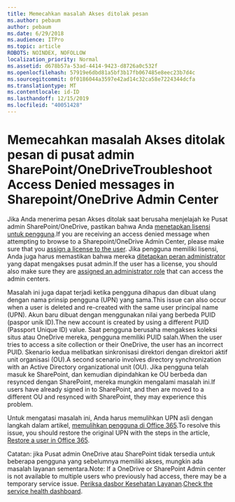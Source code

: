 ```yaml
---
title: Memecahkan masalah Akses ditolak pesan
ms.author: pebaum
author: pebaum
ms.date: 6/29/2018
ms.audience: ITPro
ms.topic: article
ROBOTS: NOINDEX, NOFOLLOW
localization_priority: Normal
ms.assetid: d678b57a-53ad-4414-9423-d8726a0c532f
ms.openlocfilehash: 57919e6dbd81a5bf3b17fb067485e8eec23b7d4c
ms.sourcegitcommit: 0f0186044a3597e42ad14c32ca58e7224344dcfa
ms.translationtype: MT
ms.contentlocale: id-ID
ms.lasthandoff: 12/15/2019
ms.locfileid: "40051428"
---
```

# <a name="troubleshoot-access-denied-messages-in-sharepointonedrive-admin-center"></a><span data-ttu-id="ea0ba-102">Memecahkan masalah Akses ditolak pesan di pusat admin SharePoint/OneDrive</span><span class="sxs-lookup"><span data-stu-id="ea0ba-102">Troubleshoot Access Denied messages in Sharepoint/OneDrive Admin Center</span></span>

<span data-ttu-id="ea0ba-103">Jika Anda menerima pesan Akses ditolak saat berusaha menjelajah ke Pusat admin SharePoint/OneDrive, pastikan bahwa Anda [menetapkan lisensi untuk pengguna](https://docs.microsoft.com/office365/admin/subscriptions-and-billing/assign-licenses-to-users?view=o365-worldwide&amp;tabs=One).</span><span class="sxs-lookup"><span data-stu-id="ea0ba-103">If you are receiving an access denied message when attempting to browse to a Sharepoint/OneDrive Admin Center, please make sure that you [assign a license to the user](https://docs.microsoft.com/office365/admin/subscriptions-and-billing/assign-licenses-to-users?view=o365-worldwide&amp;tabs=One).</span></span> <span data-ttu-id="ea0ba-104">Jika pengguna memiliki lisensi, Anda juga harus memastikan bahwa mereka [ditetapkan peran administrator](https://docs.microsoft.com/office365/admin/add-users/about-admin-roles?view=o365-worldwide) yang dapat mengakses pusat admin.</span><span class="sxs-lookup"><span data-stu-id="ea0ba-104">If the user has a license, you should also make sure they are [assigned an administrator role](https://docs.microsoft.com/office365/admin/add-users/about-admin-roles?view=o365-worldwide) that can access the admin centers.</span></span>

<span data-ttu-id="ea0ba-105">Masalah ini juga dapat terjadi ketika pengguna dihapus dan dibuat ulang dengan nama prinsip pengguna (UPN) yang sama.</span><span class="sxs-lookup"><span data-stu-id="ea0ba-105">This issue can also occur when a user is deleted and re-created with the same user principal name (UPN).</span></span> <span data-ttu-id="ea0ba-106">Akun baru dibuat dengan menggunakan nilai yang berbeda PUID (paspor unik ID).</span><span class="sxs-lookup"><span data-stu-id="ea0ba-106">The new account is created by using a different PUID (Passport Unique ID) value.</span></span> <span data-ttu-id="ea0ba-107">Saat pengguna berusaha mengakses koleksi situs atau OneDrive mereka, pengguna memiliki PUID salah.</span><span class="sxs-lookup"><span data-stu-id="ea0ba-107">When the user tries to access a site collection or their OneDrive, the user has an incorrect PUID.</span></span> <span data-ttu-id="ea0ba-108">Skenario kedua melibatkan sinkronisasi direktori dengan direktori aktif unit organisasi (OU).</span><span class="sxs-lookup"><span data-stu-id="ea0ba-108">A second scenario involves directory synchronization with an Active Directory organizational unit (OU).</span></span> <span data-ttu-id="ea0ba-109">Jika pengguna telah masuk ke SharePoint, dan kemudian dipindahkan ke OU berbeda dan resynced dengan SharePoint, mereka mungkin mengalami masalah ini.</span><span class="sxs-lookup"><span data-stu-id="ea0ba-109">If users have already signed in to SharePoint, and then are moved to a different OU and resynced with SharePoint, they may experience this problem.</span></span>

<span data-ttu-id="ea0ba-110">Untuk mengatasi masalah ini, Anda harus memulihkan UPN asli dengan langkah dalam artikel, [memulihkan pengguna di Office 365](https://docs.microsoft.com/office365/admin/add-users/restore-user?view=o365-worldwide).</span><span class="sxs-lookup"><span data-stu-id="ea0ba-110">To resolve this issue, you should restore the original UPN with the steps in the article, [Restore a user in Office 365](https://docs.microsoft.com/office365/admin/add-users/restore-user?view=o365-worldwide).</span></span>

<span data-ttu-id="ea0ba-111">Catatan: jika Pusat admin OneDrive atau SharePoint tidak tersedia untuk beberapa pengguna yang sebelumnya memiliki akses, mungkin ada masalah layanan sementara.</span><span class="sxs-lookup"><span data-stu-id="ea0ba-111">Note: If a OneDrive or SharePoint Admin center is not available to multiple users who previously had access, there may be a temporary service issue.</span></span>  <span data-ttu-id="ea0ba-112">[Periksa dasbor Kesehatan Layanan](https://portal.office.com/adminportal/home#/servicehealth).</span><span class="sxs-lookup"><span data-stu-id="ea0ba-112">[Check the service health dashboard](https://portal.office.com/adminportal/home#/servicehealth).</span></span>


